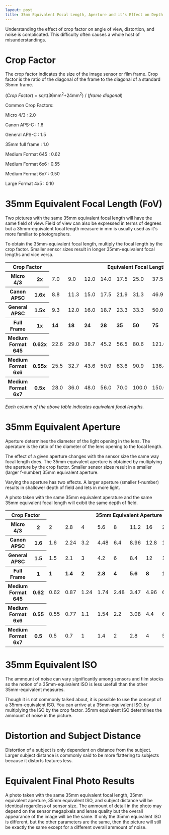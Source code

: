 ```yaml
---
layout: post
title: 35mm Equivalent Focal Length, Aperture and it's Effect on Depth of Field, Distortion, etc.
---
```


Understanding the effect of crop factor on angle of view, distortion, and noise is complicated.
This difficulty often causes a whole host of misunderstandings.

Crop Factor
===========
The crop factor indicates the size of the image sensor or film frame. Crop factor is the ratio of the diagonal of the frame to the diagonal of a standard 35mm frame.

(<i>Crop Factor</i>) = sqrt(36mm<sup>2</sup>+24mm<sup>2</sup>) / (<i>frame diagonal</i>)

Common Crop Factors:

Micro 4/3
:   2.0

Canon APS-C
:   1.6

General APS-C 
:   1.5

35mm full frame
:   1.0

Medium Format 645
:   0.62

Medium Format 6x6
:   0.55

Medium Format 6x7
:   0.50

Large Format 4x5
:   0.10

35mm Equivalent Focal Length (FoV)
==================================
Two pictures with the same 35mm equivalent focal length will have the same field of view. Field of view can also be expressed in terms of degrees but a 35mm-equivalent focal length measure in mm is usually used as it's more familiar to photographers.

To obtain the 35mm-equivalent focal length, multiply the focal length by the crop factor. Smaller sensor sizes result in longer 35mm-equivalent focal lengths and vice versa.

<table>
<tr><th colspan="2">Crop Factor</th><th colspan="10">Equivalent Focal Lengths</th></tr>
<tr><th>Micro 4/3</th><th>2x</th><td>	7.0	</td><td>	9.0	</td><td>	12.0	</td><td>	14.0	</td><td>	17.5	</td><td>	25.0	</td><td>	37.5	</td><td>	42.5	</td><td>	67.5	</td><td>	100.0	</td></tr>
<tr><th>Canon APSC</th><th>1.6x</th><td>	8.8	</td><td>	11.3	</td><td>	15.0	</td><td>	17.5	</td><td>	21.9	</td><td>	31.3	</td><td>	46.9	</td><td>	53.1	</td><td>	84.4	</td><td>	125.0	</td></tr>
<tr><th>General APSC</th><th>1.5x</th><td>	9.3	</td><td>	12.0	</td><td>	16.0	</td><td>	18.7	</td><td>	23.3	</td><td>	33.3	</td><td>	50.0	</td><td>	56.7	</td><td>	90.0	</td><td>	133.3	</td></tr>
  <tr><th>Full Frame</th><th>1x</th><td><strong>14</strong></td><td><strong>18</strong></td><td><strong>24</strong></td><td><strong>28</strong></td><td><strong>35</strong></td><td><strong>50</strong></td><td><strong>75</strong></td><td><strong>85</strong></td><td><strong>135</strong></td><td><strong>200</strong></td></tr>
<tr><th>Medium Format 645</th><th>0.62x</th><td>	22.6	</td><td>	29.0	</td><td>	38.7	</td><td>	45.2	</td><td>	56.5	</td><td>	80.6	</td><td>	121.0	</td><td>	137.1	</td><td>	217.7	</td><td>	322.6	</td></tr>
<tr><th>Medium Format 6x6</th><th>0.55x</th><td>	25.5	</td><td>	32.7	</td><td>	43.6	</td><td>	50.9	</td><td>	63.6	</td><td>	90.9	</td><td>	136.4	</td><td>	154.5	</td><td>	245.5	</td><td>	363.6	</td></tr>
<tr><th>Medium Format 6x7</th><th>0.5x</th><td>	28.0	</td><td>	36.0	</td><td>	48.0	</td><td>	56.0	</td><td>	70.0	</td><td>	100.0	</td><td>	150.0	</td><td>	170.0	</td><td>	270.0	</td><td>	400.0	</td></tr>
</table>

<em>Each column of the above table indicates equivalent focal lengths.</em>

35mm Equivalent Aperture
========================
Aperture determines the diameter of the light opening in the lens. The aperature is the ratio of the diameter of the lens opening to the focal length.

The effect of a given aperture changes with the sensor size the same way focal length does. The 35mm equivalent aperture is obtained by multiplying the aperture by the crop factor. Smaller sensor sizes result in a smaller (larger f-number) 35mm equivalent aperture.

Varying the aperture has two effects. A larger aperture (smaller f-number) results in shallower depth of field and lets in more light.

A photo taken with the same 35mm equivalent aperature and the same 35mm equivalent focal length will exibit the same depth of field. 

<table>
<tr><th colspan="2">Crop Factor</th><th colspan="10">35mm Equivalent Aperture</th></tr>
<tr><th>Micro 4/3        </th><th>2   </th><td>2</td><td>2.8</td><td>4</td><td>5.6</td><td>8</td><td>11.2</td><td>16</td><td>22</td><td>32</td><td>44</td></tr>
<tr><th>Canon APSC       </th><th>1.6 </th><td>1.6</td><td>2.24</td><td>3.2</td><td>4.48</td><td>6.4</td><td>8.96</td><td>12.8</td><td>17.6</td><td>25.6</td><td>35.2</td></tr>
<tr><th>General APSC     </th><th>1.5 </th><td>1.5</td><td>2.1</td><td>3</td><td>4.2</td><td>6</td><td>8.4</td><td>12</td><td>16.5</td><td>24</td><td>33</td></tr>
<tr><th>Full Frame       </th><th>1   </th><td><strong>1</strong></td><td><strong>1.4</strong></td><td><strong>2</strong></td><td><strong>2.8</strong></td><td><strong>4</strong></td><td><strong>5.6</strong></td><td><strong>8</strong></td><td><strong>11</strong></td><td><strong>16</strong></td><td><strong>22</strong></td></tr>
<tr><th>Medium Format 645</th><th>0.62</th><td>0.62</td><td>0.87</td><td>1.24</td><td>1.74</td><td>2.48</td><td>3.47</td><td>4.96</td><td>6.82</td><td>9.92</td><td>13.64</td></tr>
<tr><th>Medium Format 6x6</th><th>0.55</th><td>0.55</td><td>0.77</td><td>1.1</td><td>1.54</td><td>2.2</td><td>3.08</td><td>4.4</td><td>6.05</td><td>8.8</td><td>12.1</td></tr>
<tr><th>Medium Format 6x7</th><th>0.5 </th><td>0.5</td><td>0.7</td><td>1</td><td>1.4</td><td>2</td><td>2.8</td><td>4</td><td>5.5</td><td>8</td><td>11</td></tr>
</table>

35mm Equivalent ISO
=================== 
The ammount of noise can vary significantly among sensors and film stocks so the notion of a 35mm-equivalent ISO is less usefull than the other 35mm-equivalent measures.

Though it is not commonly talked about, it is possible to use the concept of a 35mm-equivalent ISO. You can arrive at a 35mm-equivalent ISO, by multiplying the ISO by the crop factor. 35mm equivalent ISO determines the ammount of noise in the picture.

Distortion and Subject Distance
===============================
Distortion of a subject is only dependent on distance from the subject. Larger subject distance is commonly said to be more flattering to subjects because it distorts features less.

Equivalent Final Photo Results
==============================
A photo taken with the same 35mm equivalent focal length, 35mm equivalent aperture, 35mm equivalent ISO, and subject distance will be identical regardless of sensor size. The ammount of detail in the photo may depend on the sensor megapixels and lense quality but the overall appearance of the image will be the same. If only the 35mm equivalent ISO is different, but the other parameters are the same, then the picture will still be exactly the same except for a different overall ammount of noise.
